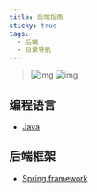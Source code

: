```yaml
---
title: 后端指南
sticky: true
tags:
  - 后端
  - 目录导航
---
```


> ![img](https://img.shields.io/badge/后端-编程语言-success.svg)   ![img](https://img.shields.io/badge/后端-框架-success.svg)  

<!-- more -->

## 编程语言
- [Java](java/readme.md)

## 后端框架
- [Spring framework](backframe/spring.md)
